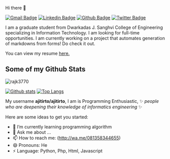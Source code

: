  Hi there 👋

[![Gmail Badge](https://img.shields.io/badge/-rajk3770@gmail.com-c14438?style=flat&logo=Gmail&logoColor=white&link=mailto:rajk3770@gmail.com)](mailto:rajk3770@gmail.com) 
[![Linkedin Badge](https://img.shields.io/badge/-rajk3770-0072b1?style=flat&logo=Linkedin&logoColor=white&link=https://www.linkedin.com/in/rajk3770/)](https://www.linkedin.com/in/rajk3770/) [![Github Badge](https://img.shields.io/badge/-rajk3770-grey?style=flat&logo=github&logoColor=white&link=https://github.com/rajk3770/)](https://www.github.com/rajk3770/) [![Twitter Badge](https://img.shields.io/badge/-rajk3770-00acee?style=flat&logo=twitter&logoColor=white&link=https://twitter.com/rajk3770/)](https://www.twitter.com/rajk3770/) <p align='left'>I am a graduate student from Dwarkadas J. Sanghvi College of Engineering specializing in Information Technology. I am looking for full-time opportunities. I am currently working on a project that automates generation of markdowns from forms! Do check it out.</p><p align='left'> You can view my resume <a href='https://drive.google.com/file/d/1tXl_kDF-JSeTlRqrp4Xra5AWveSePvYb/view?usp=sharing ' target=_blank><u>here</u>.</a></p>
## Some of my Github Stats
<p align=left> <img src=https://komarev.com/ghpvc/?username=rajk3770 alt=rajk3770 /> </p>

[![Github stats](https://github-readme-stats.vercel.app/api?username=rajk3770&show_icons=true&include_all_commits=true)](https://github.com/rajk3770/github-readme-stats)
[![Top Langs](https://github-readme-stats.vercel.app/api/top-langs/?username=rajk3770&layout=compact)](https://github.com/rajk3770/github-readme-stats)


My username **ajitirto/ajitirto**, I am is Programming Enthusiastic, ✨ _people who are deepening their knowledge of informatics engineering_ ✨ 

Here are some ideas to get you started:

- 🌱 I’m currently learning programming algorithm
- 💬 Ask me about ...
- 📫 How to reach me: (http://wa.me/081358344655)
- 😄 Pronouns: He
- ⚡ Language: Python, Php, Html, Javascript

